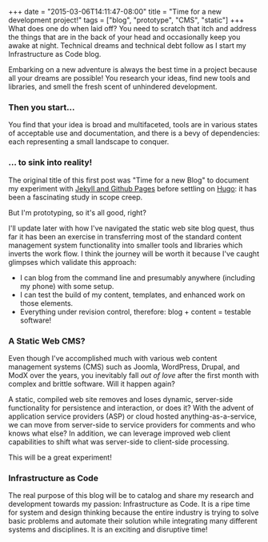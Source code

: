 +++
date = "2015-03-06T14:11:47-08:00"
title = "Time for a new development project!"
tags = ["blog", "prototype", "CMS", "static"]
+++
What does one do when laid off? You need to scratch that itch and address the things
that are in the back of your head and occasionally keep you awake at night. Technical dreams
and technical debt follow as I start my Infrastructure as Code blog.
<!--more-->

Embarking on a new adventure is always the best time in a project because all your dreams
 are possible! You research your ideas, find new tools and libraries, and smell the fresh
 scent of unhindered development.

### Then you start...

You find that your idea is broad and multifaceted, tools are in various states of acceptable
 use and documentation, and there is a bevy of dependencies: each representing a small
 landscape to conquer.

### ... to sink into reality!

The original title of this first post was "Time for a new Blog" to document my experiment
 with [Jekyll and Github Pages](http://jekyllrb.com/docs/github-pages/) before settling on
 [Hugo](http://gohugo.io/overview/introduction/): it has been a fascinating study in scope creep.

But I'm prototyping, so it's all good, right?

I'll update later with how I've navigated the static web site blog quest, thus far it has been an
 exercise in transferring most of the standard content management system functionality into
 smaller tools and libraries which inverts the work flow. I think the journey will be worth
 it because I've caught glimpses which validate this approach:

- I can blog from the command line and presumably anywhere (including my phone) with some setup.
- I can test the build of my content, templates, and enhanced work on those elements.
- Everything under revision control, therefore: blog + content = testable software!

### A Static Web CMS?

Even though I've accomplished much with various web content management systems (CMS) such as
 Joomla, WordPress, Drupal, and ModX over the years, you inevitably fall *out of love* after
 the first month with complex and brittle software. Will it happen again?

A static, compiled web site removes and loses dynamic, server-side functionality for persistence and
interaction, or does it? With the advent of application service providers (ASP) or cloud hosted
anything-as-a-service, we can move from server-side to service providers for comments and
who knows what else? In addition, we can leverage improved web client capabilities to shift
what was server-side to client-side processing.

This will be a great experiment!

### Infrastructure as Code

The real purpose of this blog will be to catalog and share my research and development towards my passion:
Infrastructure as Code. It is a ripe time for system and design thinking because the entire industry is
trying to solve basic problems and automate their solution while integrating many different systems and
disciplines. It is an exciting and disruptive time!

